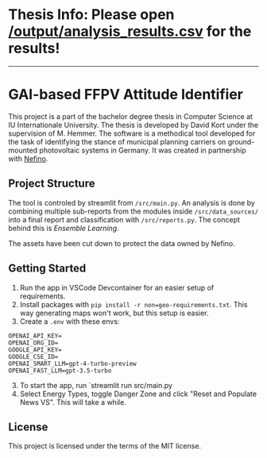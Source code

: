 # Thesis Info: Please open [/output/analysis_results.csv](https://github.com/devidda/german-municipality-analyzer/blob/78bbc98ec95c725ca856dca8bd5753aba96ad95d/output/analysis_results.csv) for the results!

---

# GAI-based FFPV Attitude Identifier

This project is a part of the bachelor degree thesis in Computer Science at IU Internationale University. The thesis is developed by David Kort under the supervision of M. Hemmer. The software is a methodical tool developed for the task of identifying the stance of municipal planning carriers on ground-mounted photovoltaic systems in Germany. It was created in partnership with [Nefino](https://www.nefino.de/).

## Project Structure

The tool is controled by streamlit from ```/src/main.py```.
An analysis is done by combining multiple sub-reports from the modules inside ```/src/data_sources/``` into a final report and classification with ```/src/reports.py```. The concept behind this is _Ensemble Learning_.

The assets have been cut down to protect the data owned by Nefino.

## Getting Started

1. Run the app in VSCode Devcontainer for an easier setup of requirements.
2. Install packages with `pip install -r non=geo-requirements.txt`. This way generating maps won't work, but this setup is easier.
2. Create a `.env` with these envs:
```
OPENAI_API_KEY=
OPENAI_ORG_ID=
GOOGLE_API_KEY=
GOOGLE_CSE_ID=
OPENAI_SMART_LLM=gpt-4-turbo-preview
OPENAI_FAST_LLM=gpt-3.5-turbo
```
3. To start the app, run `streamlit run src/main.py
4. Select Energy Types, toggle Danger Zone and click "Reset and Populate News VS". This will take a while.

## License
This project is licensed under the terms of the MIT license.
